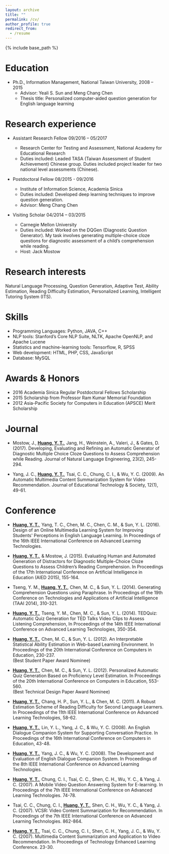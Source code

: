 ```yaml
---
layout: archive
title: ""
permalink: /cv/
author_profile: true
redirect_from:
  - /resume
---
```


{% include base_path %}

Education
======
* Ph.D., Information Management, National Taiwan University, 2008 – 2015
  * Advisor: Yeali S. Sun and Meng Chang Chen
  * Thesis title: Personalized computer-aided question generation for English language learning

Research experience
======
* Assistant Research Fellow 09/2016 – 05/2017
  * Research Center for Testing and Assessment, National Academy for Educational Research
  * Duties included: Leaded TASA (Taiwan Assessment of Student Achievement) Chinese group. Duties included project leader for two national level assessments (Chinese). 

* Postdoctoral Fellow 08/2015 - 09/2016
  * Institute of Information Science, Academia Sinica
  * Duties included: Developed deep learning techniques to improve question generation. 
  * Advisor: Meng Chang Chen
 
* Visiting Scholar 04/2014 – 03/2015
  * Carnegie Mellon University
  * Duties included: Worked on the DQGen (Diagnostic Question Generator). My task involves generating multiple-choice cloze questions for diagnostic assessment of a child’s comprehension while reading. 
  * Host: Jack Mostow

Research interests
======
Natural Language Processing, Question Generation, Adaptive Test, Ability Estimation, Reading Difficulty Estimation, Personalized Learning, Intelligent Tutoring System (ITS).

Skills
======
* Programming Languages: Python, JAVA, C++
* NLP tools: Stanford’s Core NLP Suite, NLTK, Apache OpenNLP, and Apache Lucene
* Statistics and machine-learning tools: Tensorflow, R, SPSS
* Web development: HTML, PHP, CSS, JavaScript
* Database: MySQL

Awards & Honors
======
* 2016 Academia Sinica Regular Postdoctoral Fellows Scholarship
* 2015 Scholarship from Professor Ram Kumar Memorial Foundation
* 2012 Asia-Pacific Society for Computers in Education (APSCE) Merit Scholarship

Journal
======
* Mostow, J., <strong><U><U>Huang, Y. T.</U></U></strong>, Jang, H., Weinstein, A., Valeri, J., & Gates, D. (2017). Developing, Evaluating and Refining an Automatic Generator of Diagnostic Multiple Choice Cloze Questions to Assess Comprehension while Reading. Journal of Natural Language Engineering, 23(2), 245-294.

* Yang, J. C., <strong><U>Huang, Y. T.</U></strong>, Tsai, C. C., Chung, C. I., & Wu, Y. C. (2009). An Automatic Multimedia Content Summarization System for Video Recommendation. Journal of Educational Technology & Society, 12(1), 49-61.

Conference
======
* <strong><U>Huang, Y. T.</U></strong>, Yang, T. C., Chen, M. C., Chen, C. M., & Sun, Y. L. (2016). Design of an Online Multimedia Learning System for Improving Students' Perceptions in English Language Learning. In Proceedings of the 16th IEEE International Conference on Advanced Learning Technologies.

* <strong><U>Huang, Y. T.</U></strong>, & Mostow, J. (2015). Evaluating Human and Automated Generation of Distractors for Diagnostic Multiple-Choice Cloze Questions to Assess Children’s Reading Comprehension. In Proceedings of the 17th International Conference on Artificial Intelligence in Education (AIED 2015), 155-164.

* Tseng, Y. M., <strong><U>Huang, Y. T.</U></strong>, Chen, M. C., & Sun, Y. L. (2014). Generating Comprehension Questions using Paraphrase. In Proceedings of the 19th Conference on Technologies and Applications of Artificial Intelligence (TAAI 2014), 310-321.

* <strong><U>Huang, Y. T.</U></strong>, Tseng, Y. M., Chen, M. C., & Sun, Y. L. (2014). TEDQuiz: Automatic Quiz Generation for TED Talks Video Clips to Assess Listening Comprehension, In Proceedings of the 14th IEEE International Conference on Advanced Learning Technologies, 350-354.

* <strong><U>Huang, Y. T.</U></strong>, Chen, M. C., & Sun, Y. L. (2012). An Interpretable Statistical Ability Estimation in Web-based Learning Environment. In Proceedings of the 20th International Conference on Computers in Education, 230-237. <br>
(Best Student Paper Award Nominee)

* <strong><U>Huang, Y. T.</U></strong>, Chen, M. C., & Sun, Y. L. (2012). Personalized Automatic Quiz Generation Based on Proficiency Level Estimation. In Proceedings of the 20th International Conference on Computers in Education, 553-560. <br>
(Best Technical Design Paper Award Nominee)

* <strong><U>Huang, Y. T.</U></strong>, Chang, H. P., Sun, Y. L., & Chen, M. C. (2011). A Robust Estimation Scheme of Reading Difficulty for Second Language Learners. In Proceedings of the 11th IEEE International Conference on Advanced Learning Technologies, 58-62.

* <strong><U>Huang, Y. T.</U></strong>, Lin, Y. L., Yang, J. C., & Wu, Y. C. (2008). An English Dialogue Companion System for Supporting Conversation Practice. In Proceedings of the 16th International Conference on Computers in Education, 43-48.

* <strong><U>Huang, Y. T.</U></strong>, Yang, J. C., & Wu, Y. C. (2008). The Development and Evaluation of English Dialogue Companion System. In Proceedings of the 8th IEEE International Conference on Advanced Learning Technologies. 

* <strong><U>Huang, Y. T.</U></strong>, Chung, C. I., Tsai, C. C., Shen, C. H., Wu, Y. C., & Yang, J. C. (2007). A Mobile Video Question Answering System for E-learning. In Proceedings of the 7th IEEE International Conference on Advanced Learning Technologies. 74-78. 

* Tsai, C. C., Chung, C. I., <strong><U>Huang, Y. T.</U></strong>, Shen, C. H., Wu, Y. C., & Yang, J. C. (2007). VCSR: Video Content Summarization for Recommendation. In Proceedings of the 7th IEEE International Conference on Advanced Learning Technologies. 862-864. 

* <strong><U>Huang, Y. T.</U></strong>, Tsai, C. C., Chung, C. I., Shen, C. H., Yang, J. C., & Wu, Y. C. (2007). Multimedia Content Summarization and Application to Video Recommendation. In Proceedings of Technology Enhanced Learning Conference. 23-30.
